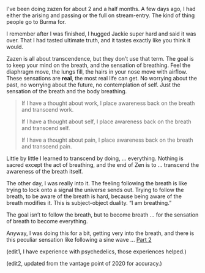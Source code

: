 ﻿I've been doing zazen for about 2 and a half months. A few days ago, I had either the arising and passing or the full on stream-entry. The kind of thing people go to Burma for.

I remember after I was finished, I hugged Jackie super hard and said it was over. That I had tasted ultimate truth, and it tastes exactly like you think it would.

Zazen is all about transcendence, but they don’t use that term. The goal is to keep your mind on the breath, and the sensation of breathing. Feel the diaphragm move, the lungs fill, the hairs in your nose move with airflow. These sensations are **real**, the most real life can get. No worrying about the past, no worrying about the future, no contemplation of self. Just the sensation of the breath and the body breathing.


> If I have a thought about work, I place awareness back on the breath
> and transcend work.
> 
> If I have a thought about self, I place awareness back on the breath and transcend self.
> 
> If I have a thought about pain, I place awareness back on the breath and transcend pain.

Little by little I learned to transcend by doing, … everything. Nothing is sacred except the act of breathing, and the end of Zen is to … transcend the awareness of the breath itself.

The other day, I was really into it. The feeling following the breath is like trying to lock onto a signal the universe sends out. Trying to follow the breath, to be aware of the breath is hard, because being aware of the breath modifies it. This is subject-object duality. “I am breathing.”

The goal isn’t to follow the breath, but to become breath ... for the sensation of breath to become everything.

Anyway, I was doing this for a bit, getting very into the breath, and there is this peculiar sensation like following a sine wave ... [Part 2](https://www.sitwithariadne.com/2020/06/transcendence-2-of-2.html)

(edit1, I have experience with psychedelics, those experiences helped.)

(edit2, updated from the vantage point of 2020 for accuracy.)

